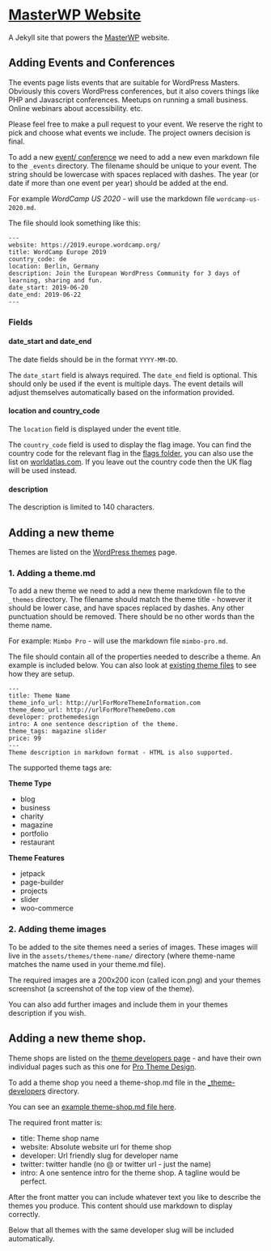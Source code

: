 # [MasterWP Website](https://masterwp.co)

A Jekyll site that powers the [MasterWP](https://masterwp.co) website.

## Adding Events and Conferences

The events page lists events that are suitable for WordPress Masters. Obviously this covers WordPress conferences, but it also covers things like PHP and Javascript conferences. Meetups on running a small business. Online webinars about accessibility. etc.

Please feel free to make a pull request to your event. We reserve the right to pick and choose what events we include. The project owners decision is final.

To add a new [event/ conference](https://masterwp.co/events/) we need to add a new even markdown file to the `_events` directory. The filename should be unique to your event. The string should be lowercase with spaces replaced with dashes. The year (or date if more than one event per year) should be added at the end.

For example _WordCamp US 2020_ - will use the markdown file `wordcamp-us-2020.md`.

The file should look something like this:

```
---
website: https://2019.europe.wordcamp.org/
title: WordCamp Europe 2019
country_code: de
location: Berlin, Germany
description: Join the European WordPress Community for 3 days of learning, sharing and fun.
date_start: 2019-06-20
date_end: 2019-06-22
---
```

### Fields

#### date_start and date_end

The date fields should be in the format `YYYY-MM-DD`.

The `date_start` field is always required. The `date_end` field is optional. This should only be used if the event is multiple days. The event details will adjust themselves automatically based on the information provided.

#### location and country_code

The `location` field is displayed under the event title.

The `country_code` field is used to display the flag image. You can find the country code for the relevant flag in the [flags folder](https://github.com/BinaryMoon/MasterWP/tree/master/assets/flags), you can also use the list on [worldatlas.com](https://www.worldatlas.com/aatlas/ctycodes.htm). If you leave out the country code then the UK flag will be used instead.

#### description

The description is limited to 140 characters.

## Adding a new theme

Themes are listed on the [WordPress themes](https://masterwp.co/wordpress-themes/) page.

### 1. Adding a theme.md

To add a new theme we need to add a new theme markdown file to the `_themes` directory. The filename should match the theme title - however it should be lower case, and have spaces replaced by dashes. Any other punctuation should be removed. There should be no other words than the theme name.

For example: `Mimbo Pro` - will use the markdown file `mimbo-pro.md`.

The file should contain all of the properties needed to describe a theme. An example is included below. You can also look at [existing theme files](https://github.com/BinaryMoon/MasterWP/tree/master/_themes) to see how they are setup.

```
---
title: Theme Name
theme_info_url: http://urlForMoreThemeInformation.com
theme_demo_url: http://urlForMoreThemeDemo.com
developer: prothemedesign
intro: A one sentence description of the theme.
theme_tags: magazine slider
price: 99
---
Theme description in markdown format - HTML is also supported.
```

The supported theme tags are:

**Theme Type**
* blog
* business
* charity
* magazine
* portfolio
* restaurant

**Theme Features**
* jetpack
* page-builder
* projects
* slider
* woo-commerce

### 2. Adding theme images

To be added to the site themes need a series of images. These images will live in the `assets/themes/theme-name/` directory (where theme-name matches the name used in your theme.md file).

The required images are a 200x200 icon (called icon.png) and your themes screenshot (a screenshot of the top view of the theme).

You can also add further images and include them in your themes description if you wish.

## Adding a new theme shop.

Theme shops are listed on the [theme developers page](https://masterwp.co/wordpress-theme-developers/) - and have their own individual pages such as this one for [Pro Theme Design](https://masterwp.co/wordpress-theme-developers/pro-theme-design/).

To add a theme shop you need a theme-shop.md file in the [_theme-developers](https://github.com/BinaryMoon/MasterWP/tree/master/_theme-developers) directory.

You can see an [example theme-shop.md file here](https://raw.githubusercontent.com/BinaryMoon/MasterWP/master/_theme-developers/pro-theme-design.md).

The required front matter is:

* title: Theme shop name
* website: Absolute website url for theme shop
* developer: Url friendly slug for developer name
* twitter: twitter handle (no @ or twitter url - just the name)
* intro: A one sentence intro for the theme shop. A tagline would be perfect.

After the front matter you can include whatever text you like to describe the themes you produce. This content should use markdown to display correctly.

Below that all themes with the same developer slug will be included automatically.
